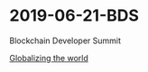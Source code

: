 # 2019-06-21-BDS
Blockchain Developer Summit

[Globalizing the world]("https://www.slideshare.net/LennartF/globalizing-the-world-supply-chain-and-the-ibm-blockchain-platform-v2-150954933")
